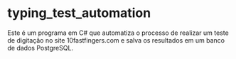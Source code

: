 # typing_test_automation
Este é um programa em C# que automatiza o processo de realizar um teste de digitação no site 10fastfingers.com e salva os resultados em um banco de dados PostgreSQL.
